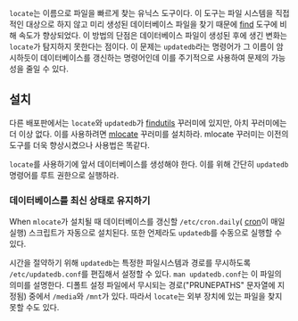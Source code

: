 `locate`는 이름으로 파일을 빠르게 찾는 유닉스 도구이다. 이 도구는 파일 시스템을 직접적인 대상으로 하지 않고 미리 생성된 데이터베이스 파일을 찾기 때문에 [find](http://en.wikipedia.org/wiki/Find) 도구에 비해 속도가 향상되었다. 이 방법의 단점은 데이터베이스 파일이 생성된 후에 생긴 변화는`locate`가 탐지하지 못한다는 점이다. 이 문제는 `updatedb`라는 명령어가 그 이름이 암시하듯이 데이터베이스를 갱신하는 명령어인데 이를 주기적으로 사용하여 문제의 가능성을 줄일 수 있다.

## 설치

다른 배포판에서는 `locate`와 `updatedb`가 [findutils](https://www.archlinux.org/packages/?name=findutils) 꾸러미에 있지만, 아치 꾸러미에는 더 이상 없다. 이를 사용하려면 [mlocate](https://www.archlinux.org/packages/?name=mlocate) 꾸러미를 설치하라. mlocate 꾸러미는 이전의 도구를 더욱 향상시켰으나 사용법은 똑같다.

`locate`를 사용하기에 앞서 데이터베이스를 생성해야 한다. 이를 위해 간단히 `updatedb` 명령어를 루트 권한으로 실행하라.

### 데이터베이스를 최신 상태로 유지하기

When `mlocate`가 설치될 때 데이터베이스를 갱신할 `/etc/cron.daily`( [cron](/index.php/Cron "Cron")이 매일 실행) 스크립트가 자동으로 설치된다. 또한 언제라도 `updatedb`를 수동으로 실행할 수 있다.

시간을 절약하기 위해 `updatedb`는 특정한 파일시스템과 경로를 무시하도록 `/etc/updatedb.conf`를 편집해서 설정할 수 있다. `man updatedb.conf`는 이 파일의 의미를 설명한다. 디폴트 설정 파일에서 무시되는 경로("PRUNEPATHS" 문자열에 지정됨) 중에서 `/media`와 `/mnt`가 있다. 따라서 `locate`는 외부 장치에 있는 파일을 찾지 못할 수도 있다.